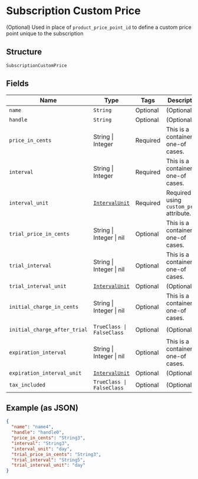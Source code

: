 
# Subscription Custom Price

(Optional) Used in place of `product_price_point_id` to define a custom price point unique to the subscription

## Structure

`SubscriptionCustomPrice`

## Fields

| Name | Type | Tags | Description |
|  --- | --- | --- | --- |
| `name` | `String` | Optional | (Optional) |
| `handle` | `String` | Optional | (Optional) |
| `price_in_cents` | String \| Integer | Required | This is a container for one-of cases. |
| `interval` | String \| Integer | Required | This is a container for one-of cases. |
| `interval_unit` | [`IntervalUnit`](../../doc/models/interval-unit.md) | Required | Required if using `custom_price` attribute. |
| `trial_price_in_cents` | String \| Integer \| nil | Optional | This is a container for one-of cases. |
| `trial_interval` | String \| Integer \| nil | Optional | This is a container for one-of cases. |
| `trial_interval_unit` | [`IntervalUnit`](../../doc/models/interval-unit.md) | Optional | (Optional) |
| `initial_charge_in_cents` | String \| Integer \| nil | Optional | This is a container for one-of cases. |
| `initial_charge_after_trial` | `TrueClass \| FalseClass` | Optional | (Optional) |
| `expiration_interval` | String \| Integer \| nil | Optional | This is a container for one-of cases. |
| `expiration_interval_unit` | [`IntervalUnit`](../../doc/models/interval-unit.md) | Optional | (Optional) |
| `tax_included` | `TrueClass \| FalseClass` | Optional | (Optional) |

## Example (as JSON)

```json
{
  "name": "name4",
  "handle": "handle0",
  "price_in_cents": "String3",
  "interval": "String3",
  "interval_unit": "day",
  "trial_price_in_cents": "String3",
  "trial_interval": "String5",
  "trial_interval_unit": "day"
}
```

